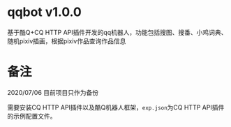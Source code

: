 # qqbot v1.0.0

基于酷Q+CQ HTTP API插件开发的qq机器人，功能包括搜图、搜番、小鸡词典、随机pixiv插画，根据pixiv作品查询作品信息



# 备注

2020/07/06 目前项目只作为备份

需要安装CQ HTTP API插件以及酷Q机器人框架，`exp.json`为CQ HTTP API插件的示例配置文件。